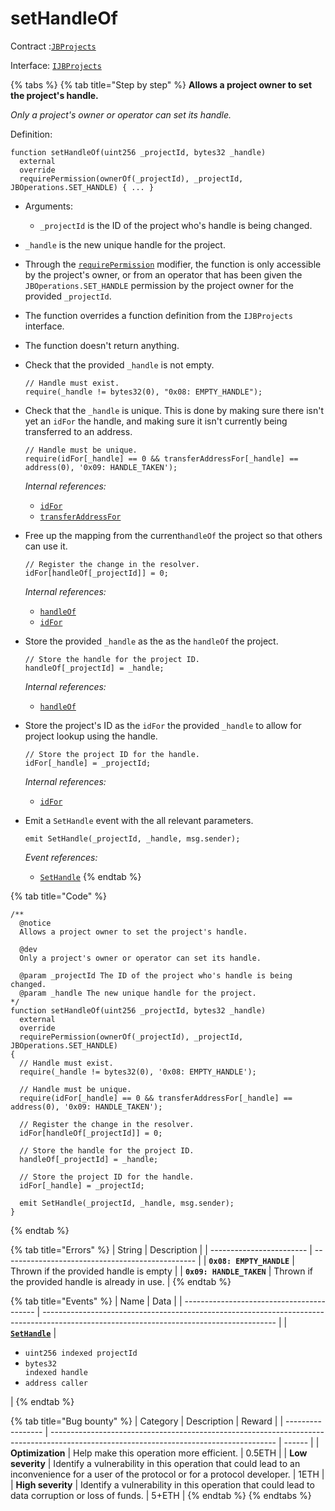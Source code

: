 # setHandleOf

Contract :[`JBProjects`](../)

Interface: [`IJBProjects`](../../../interfaces/ijbprojects.md)

{% tabs %}
{% tab title="Step by step" %}
**Allows a project owner to set the project's handle.**

_Only a project's owner or operator can set its handle._

Definition:

```solidity
function setHandleOf(uint256 _projectId, bytes32 _handle)
  external
  override
  requirePermission(ownerOf(_projectId), _projectId, JBOperations.SET_HANDLE) { ... }
```

* Arguments:
  * `_projectId` is the ID of the project who's handle is being changed.
* `_handle` is the new unique handle for the project.
* Through the [`requirePermission`](../../jboperatable/modifiers/requirepermission.md) modifier, the function is only accessible by the project's owner, or from an operator that has been given the `JBOperations.SET_HANDLE` permission by the project owner for the provided `_projectId`.
* The function overrides a function definition from the `IJBProjects` interface.
* The function doesn't return anything.
*   Check that the provided `_handle` is not empty.

    ```solidity
    // Handle must exist.
    require(_handle != bytes32(0), "0x08: EMPTY_HANDLE");
    ```
*   Check that the `_handle` is unique. This is done by making sure there isn't yet an `idFor` the handle, and making sure it isn't currently being transferred to an address.

    ```solidity
    // Handle must be unique.
    require(idFor[_handle] == 0 && transferAddressFor[_handle] == address(0), '0x09: HANDLE_TAKEN');
    ```

    _Internal references:_

    * [`idFor`](../properties/idfor.md)
    * [`transferAddressFor`](../properties/transferaddressfor.md)
*   Free up the mapping from the current`handleOf` the project so that others can use it.

    ```solidity
    // Register the change in the resolver.
    idFor[handleOf[_projectId]] = 0;
    ```

    _Internal references:_

    * [`handleOf`](../properties/handleof.md)
    * [`idFor`](../properties/idfor.md)
*   Store the provided `_handle` as the as the `handleOf` the project.

    ```solidity
    // Store the handle for the project ID.
    handleOf[_projectId] = _handle;
    ```

    _Internal references:_

    * [`handleOf`](../properties/handleof.md)
*   Store the project's ID as the `idFor` the provided `_handle` to allow for project lookup using the handle.

    ```solidity
    // Store the project ID for the handle.
    idFor[_handle] = _projectId;
    ```

    _Internal references:_

    * [`idFor`](../properties/idfor.md)
*   Emit a `SetHandle` event with the all relevant parameters.

    ```solidity
    emit SetHandle(_projectId, _handle, msg.sender);
    ```

    _Event references:_

    * [`SetHandle`](../events/sethandle.md)
{% endtab %}

{% tab title="Code" %}
```solidity
/**
  @notice 
  Allows a project owner to set the project's handle.

  @dev 
  Only a project's owner or operator can set its handle.

  @param _projectId The ID of the project who's handle is being changed.
  @param _handle The new unique handle for the project.
*/
function setHandleOf(uint256 _projectId, bytes32 _handle)
  external
  override
  requirePermission(ownerOf(_projectId), _projectId, JBOperations.SET_HANDLE)
{
  // Handle must exist.
  require(_handle != bytes32(0), '0x08: EMPTY_HANDLE');

  // Handle must be unique.
  require(idFor[_handle] == 0 && transferAddressFor[_handle] == address(0), '0x09: HANDLE_TAKEN');

  // Register the change in the resolver.
  idFor[handleOf[_projectId]] = 0;

  // Store the handle for the project ID.
  handleOf[_projectId] = _handle;

  // Store the project ID for the handle.
  idFor[_handle] = _projectId;

  emit SetHandle(_projectId, _handle, msg.sender);
}
```
{% endtab %}

{% tab title="Errors" %}
| String                   | Description                                      |
| ------------------------ | ------------------------------------------------ |
| **`0x08: EMPTY_HANDLE`** | Thrown if the provided handle is empty           |
| **`0x09: HANDLE_TAKEN`** | Thrown if the provided handle is already in use. |
{% endtab %}

{% tab title="Events" %}
| Name                                      | Data                                                                                                                                     |
| ----------------------------------------- | ---------------------------------------------------------------------------------------------------------------------------------------- |
| [**`SetHandle`**](../events/sethandle.md) | <ul><li><code>uint256 indexed projectId</code></li><li><code>bytes32 indexed handle</code></li><li><code>address caller</code></li></ul> |
{% endtab %}

{% tab title="Bug bounty" %}
| Category          | Description                                                                                                                            | Reward |
| ----------------- | -------------------------------------------------------------------------------------------------------------------------------------- | ------ |
| **Optimization**  | Help make this operation more efficient.                                                                                               | 0.5ETH |
| **Low severity**  | Identify a vulnerability in this operation that could lead to an inconvenience for a user of the protocol or for a protocol developer. | 1ETH   |
| **High severity** | Identify a vulnerability in this operation that could lead to data corruption or loss of funds.                                        | 5+ETH  |
{% endtab %}
{% endtabs %}
